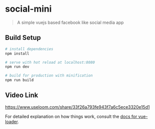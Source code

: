 # social-mini

> A simple vuejs based facebook like social media app

## Build Setup

``` bash
# install dependencies
npm install

# serve with hot reload at localhost:8080
npm run dev

# build for production with minification
npm run build
```
## Video Link
https://www.useloom.com/share/33f26a793fe943f7a6c5ece3320e15d1

For detailed explanation on how things work, consult the [docs for vue-loader](http://vuejs.github.io/vue-loader).
